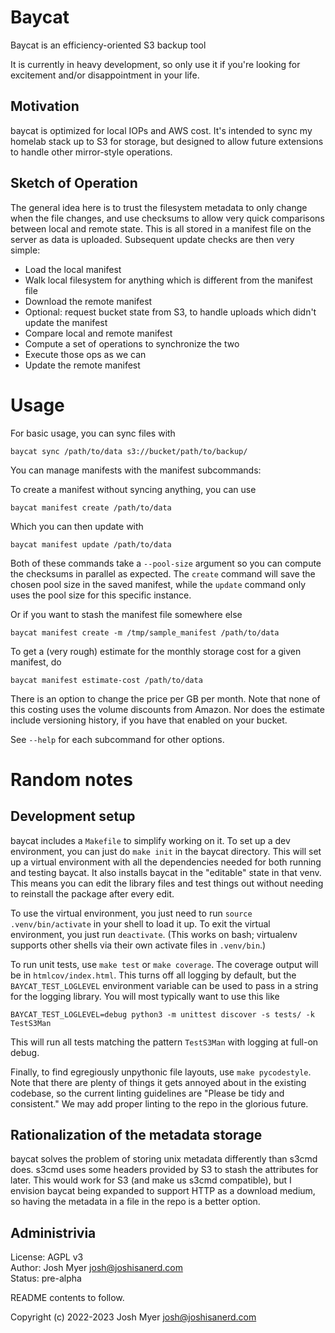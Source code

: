 # Baycat

Baycat is an efficiency-oriented S3 backup tool

It is currently in heavy development, so only use it if you're looking
for excitement and/or disappointment in your life.

## Motivation

baycat is optimized for local IOPs and AWS cost.  It's intended to
sync my homelab stack up to S3 for storage, but designed to allow
future extensions to handle other mirror-style operations.


## Sketch of Operation

The general idea here is to trust the filesystem metadata to only
change when the file changes, and use checksums to allow very quick
comparisons between local and remote state.  This is all stored in a
manifest file on the server as data is uploaded.  Subsequent update
checks are then very simple:

* Load the local manifest
* Walk local filesystem for anything which is different from the
  manifest file
* Download the remote manifest
* Optional: request bucket state from S3, to handle uploads which didn't update the manifest
* Compare local and remote manifest
* Compute a set of operations to synchronize the two
* Execute those ops as we can
* Update the remote manifest


# Usage

For basic usage, you can sync files with

`baycat sync /path/to/data s3://bucket/path/to/backup/`

You can manage manifests with the manifest subcommands:

To create a manifest without syncing anything, you can use

`baycat manifest create /path/to/data`

Which you can then update with

`baycat manifest update /path/to/data`

Both of these commands take a `--pool-size` argument so you can
compute the checksums in parallel as expected.  The `create` command
will save the chosen pool size in the saved manifest, while the
`update` command only uses the pool size for this specific instance.

Or if you want to stash the manifest file somewhere else

`baycat manifest create -m /tmp/sample_manifest /path/to/data`

To get a (very rough) estimate for the monthly storage cost for a
given manifest, do

`baycat manifest estimate-cost /path/to/data`

There is an option to change the price per GB per month.  Note that
none of this costing uses the volume discounts from Amazon.  Nor does
the estimate include versioning history, if you have that enabled on
your bucket.

See `--help` for each subcommand for other options.

# Random notes

## Development setup

baycat includes a `Makefile` to simplify working on it.  To set up a
dev environment, you can just do `make init` in the baycat directory.
This will set up a virtual environment with all the dependencies
needed for both running and testing baycat.  It also installs baycat
in the "editable" state in that venv.  This means you can edit the
library files and test things out without needing to reinstall the
package after every edit.

To use the virtual environment, you just need to run `source
.venv/bin/activate` in your shell to load it up.  To exit the virtual
environment, you just run `deactivate`.  (This works on bash;
virtualenv supports other shells via their own activate files in
`.venv/bin`.)

To run unit tests, use `make test` or `make coverage`.  The coverage
output will be in `htmlcov/index.html`.  This turns off all logging by
default, but the `BAYCAT_TEST_LOGLEVEL` environment variable can be
used to pass in a string for the logging library.  You will most
typically want to use this like

```
BAYCAT_TEST_LOGLEVEL=debug python3 -m unittest discover -s tests/ -k
TestS3Man
```

This will run all tests matching the pattern `TestS3Man` with logging
at full-on debug.

Finally, to find egregiously unpythonic file layouts, use `make
pycodestyle`.  Note that there are plenty of things it gets annoyed
about in the existing codebase, so the current linting guidelines are
"Please be tidy and consistent."  We may add proper linting to the
repo in the glorious future.



## Rationalization of the metadata storage

baycat solves the problem of storing unix metadata differently than
s3cmd does.  s3cmd uses some headers provided by S3 to stash the
attributes for later.  This would work for S3 (and make us s3cmd
compatible), but I envision baycat being expanded to support HTTP as a
download medium, so having the metadata in a file in the repo is a
better option.

## Administrivia

License: AGPL v3 <br/>
Author: Josh Myer <josh@joshisanerd.com> <br/>
Status: pre-alpha

README contents to follow.

Copyright (c) 2022-2023 Josh Myer <josh@joshisanerd.com>

